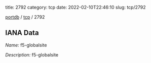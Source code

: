 title: 2792
category: tcp
date: 2022-02-10T22:46:10
slug: tcp/2792

[portdb](/) / [tcp](/category/tcp.html) / 2792


## IANA Data

_Name:_ f5-globalsite

_Description:_ f5-globalsite

